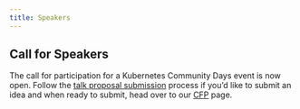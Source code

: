 ```yaml
---
title: Speakers
---
```


## Call for Speakers

The call for participation for a Kubernetes Community Days event is now open.
Follow the [talk proposal submission](cfp) process if you’d like to submit an idea and when ready to submit, head over to our [CFP](https://sessionize.com/kcdams2020) page.
